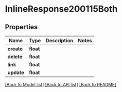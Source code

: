 # InlineResponse200115Both

## Properties
Name | Type | Description | Notes
------------ | ------------- | ------------- | -------------
**create** | **float** |  | 
**delete** | **float** |  | 
**link** | **float** |  | 
**update** | **float** |  | 

[[Back to Model list]](../../README.md#documentation-for-models) [[Back to API list]](../../README.md#documentation-for-api-endpoints) [[Back to README]](../../README.md)

